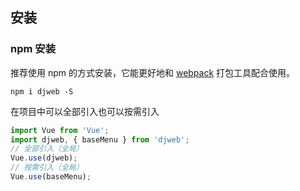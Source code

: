 ## 安装

### npm 安装

推荐使用 npm 的方式安装，它能更好地和 [webpack](https://webpack.js.org/) 打包工具配合使用。

```shell
npm i djweb -S
```
在项目中可以全部引入也可以按需引入
```javascript
import Vue from 'Vue';
import djweb, { baseMenu } from 'djweb';
// 全部引入（全局）
Vue.use(djweb);
// 按需引入（全局）
Vue.use(baseMenu);
```


